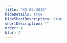 ```yaml
---
title: "XX.06.2020"
hideDetails: true
hideShortDescription: true
shortDescription: ""
order: 4
blur: 2
---
```

